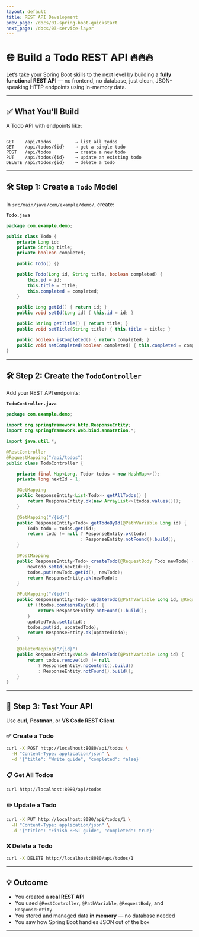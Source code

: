 ```yaml
---
layout: default
title: REST API Development
prev_page: /docs/01-spring-boot-quickstart
next_page: /docs/03-service-layer
---
```


# 🌐 Build a Todo REST API 🔥🔥🔥

Let’s take your Spring Boot skills to the next level by building a **fully functional REST API** — no frontend, no database, just clean, JSON-speaking HTTP endpoints using in-memory data.

---

## ✅ What You’ll Build

A Todo API with endpoints like:

```

GET    /api/todos         → list all todos
GET    /api/todos/{id}    → get a single todo
POST   /api/todos         → create a new todo
PUT    /api/todos/{id}    → update an existing todo
DELETE /api/todos/{id}    → delete a todo

````

---

## 🛠️ Step 1: Create a `Todo` Model

In `src/main/java/com/example/demo/`, create:

**`Todo.java`**

```java
package com.example.demo;

public class Todo {
    private Long id;
    private String title;
    private boolean completed;

    public Todo() {}

    public Todo(Long id, String title, boolean completed) {
        this.id = id;
        this.title = title;
        this.completed = completed;
    }

    public Long getId() { return id; }
    public void setId(Long id) { this.id = id; }

    public String getTitle() { return title; }
    public void setTitle(String title) { this.title = title; }

    public boolean isCompleted() { return completed; }
    public void setCompleted(boolean completed) { this.completed = completed; }
}
````

---

## 🛠️ Step 2: Create the `TodoController`

Add your REST API endpoints:

**`TodoController.java`**

```java
package com.example.demo;

import org.springframework.http.ResponseEntity;
import org.springframework.web.bind.annotation.*;

import java.util.*;

@RestController
@RequestMapping("/api/todos")
public class TodoController {

    private final Map<Long, Todo> todos = new HashMap<>();
    private long nextId = 1;

    @GetMapping
    public ResponseEntity<List<Todo>> getAllTodos() {
        return ResponseEntity.ok(new ArrayList<>(todos.values()));
    }

    @GetMapping("/{id}")
    public ResponseEntity<Todo> getTodoById(@PathVariable Long id) {
        Todo todo = todos.get(id);
        return todo != null ? ResponseEntity.ok(todo)
                            : ResponseEntity.notFound().build();
    }

    @PostMapping
    public ResponseEntity<Todo> createTodo(@RequestBody Todo newTodo) {
        newTodo.setId(nextId++);
        todos.put(newTodo.getId(), newTodo);
        return ResponseEntity.ok(newTodo);
    }

    @PutMapping("/{id}")
    public ResponseEntity<Todo> updateTodo(@PathVariable Long id, @RequestBody Todo updatedTodo) {
        if (!todos.containsKey(id)) {
            return ResponseEntity.notFound().build();
        }
        updatedTodo.setId(id);
        todos.put(id, updatedTodo);
        return ResponseEntity.ok(updatedTodo);
    }

    @DeleteMapping("/{id}")
    public ResponseEntity<Void> deleteTodo(@PathVariable Long id) {
        return todos.remove(id) != null
            ? ResponseEntity.noContent().build()
            : ResponseEntity.notFound().build();
    }
}
```

---

## 🧪 Step 3: Test Your API

Use **curl**, **Postman**, or **VS Code REST Client**.

### ✅ Create a Todo

```bash
curl -X POST http://localhost:8080/api/todos \
  -H "Content-Type: application/json" \
  -d '{"title": "Write guide", "completed": false}'
```

### 📋 Get All Todos

```bash
curl http://localhost:8080/api/todos
```

### ✏️ Update a Todo

```bash
curl -X PUT http://localhost:8080/api/todos/1 \
  -H "Content-Type: application/json" \
  -d '{"title": "Finish REST guide", "completed": true}'
```

### ❌ Delete a Todo

```bash
curl -X DELETE http://localhost:8080/api/todos/1
```

---

## 💡 Outcome

* You created a **real REST API**
* You used `@RestController`, `@PathVariable`, `@RequestBody`, and `ResponseEntity`
* You stored and managed data **in memory** — no database needed
* You saw how Spring Boot handles JSON out of the box

---
